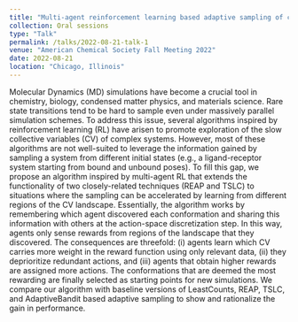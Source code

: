 ```yaml
---
title: "Multi-agent reinforcement learning based adaptive sampling of conformational free energy landscapes of proteins"
collection: Oral sessions
type: "Talk"
permalink: /talks/2022-08-21-talk-1
venue: "American Chemical Society Fall Meeting 2022"
date: 2022-08-21
location: "Chicago, Illinois"
---
```


Molecular Dynamics (MD) simulations have become a crucial tool in chemistry, biology, condensed matter physics, and materials science. Rare state transitions tend to be hard to sample even under massively parallel simulation schemes. To address this issue, several algorithms inspired by reinforcement learning (RL) have arisen to promote exploration of the slow collective variables (CV) of complex systems. However, most of these algorithms are not well-suited to leverage the information gained by sampling a system from different initial states (e.g., a ligand-receptor system starting from bound and unbound poses). To fill this gap, we propose an algorithm inspired by multi-agent RL that extends the functionality of two closely-related techniques (REAP and TSLC) to situations where the sampling can be accelerated by learning from different regions of the CV landscape. Essentially, the algorithm works by remembering which agent discovered each conformation and sharing this information with others at the action-space discretization step. In this way, agents only sense rewards from regions of the landscape that they discovered. The consequences are threefold: (i) agents learn which CV carries more weight in the reward function using only relevant data, (ii) they deprioritize redundant actions, and (iii) agents that obtain higher rewards are assigned more actions. The conformations that are deemed the most rewarding are finally selected as starting points for new simulations. We compare our algorithm with baseline versions of LeastCounts, REAP, TSLC, and AdaptiveBandit based adaptive sampling to show and rationalize the gain in performance.

